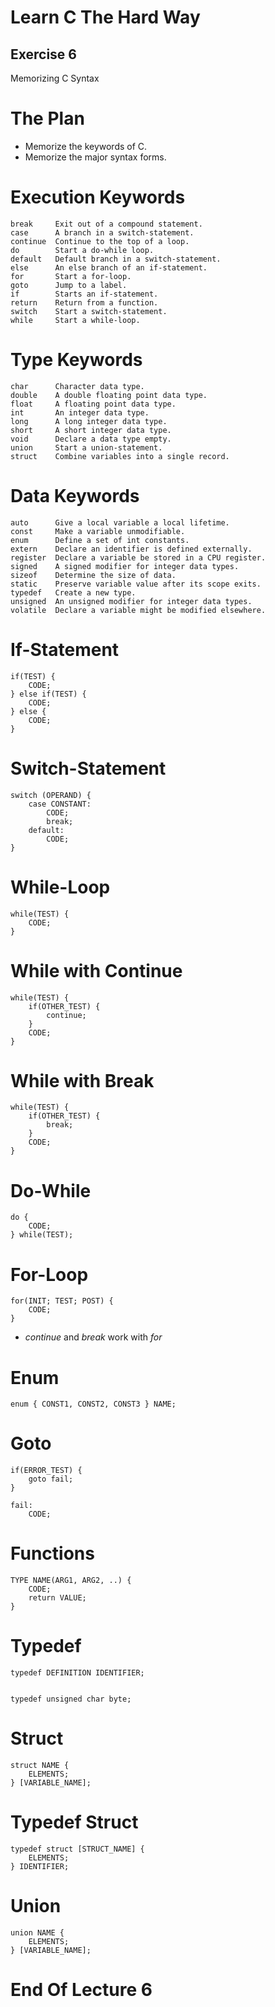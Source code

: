 Learn C The Hard Way
=======

Exercise 6
----

Memorizing C Syntax



The Plan
====

* Memorize the keywords of C.
* Memorize the major syntax forms.



Execution Keywords
====
    break     Exit out of a compound statement.
    case      A branch in a switch-statement.
    continue  Continue to the top of a loop.
    do        Start a do-while loop.
    default   Default branch in a switch-statement.
    else      An else branch of an if-statement.
    for       Start a for-loop.
    goto      Jump to a label.
    if        Starts an if-statement.
    return    Return from a function.
    switch    Start a switch-statement.
    while     Start a while-loop.



Type Keywords
=====
    char      Character data type.
    double    A double floating point data type.
    float     A floating point data type.
    int       An integer data type.
    long      A long integer data type.
    short     A short integer data type.
    void      Declare a data type empty.
    union     Start a union-statement.
    struct    Combine variables into a single record.



Data Keywords
=====

    auto      Give a local variable a local lifetime.
    const     Make a variable unmodifiable.
    enum      Define a set of int constants.
    extern    Declare an identifier is defined externally.
    register  Declare a variable be stored in a CPU register.
    signed    A signed modifier for integer data types.
    sizeof    Determine the size of data.
    static    Preserve variable value after its scope exits.
    typedef   Create a new type.
    unsigned  An unsigned modifier for integer data types.
    volatile  Declare a variable might be modified elsewhere.



If-Statement
=====

    if(TEST) {
        CODE;
    } else if(TEST) {
        CODE;
    } else {
        CODE;
    }



Switch-Statement
=====

    switch (OPERAND) {
        case CONSTANT:
            CODE;
            break;
        default:
            CODE;
    }



While-Loop
==========

    while(TEST) {
        CODE;
    }



While with Continue
====

    while(TEST) {
        if(OTHER_TEST) {
            continue;
        }
        CODE;
    }



While with Break
=====

    while(TEST) {
        if(OTHER_TEST) {
            break;
        }
        CODE;
    }



Do-While
=====

    do {
        CODE;
    } while(TEST);



For-Loop
=====

    for(INIT; TEST; POST) {
        CODE;
    }

* *continue* and *break* work with *for*



Enum
=====

    enum { CONST1, CONST2, CONST3 } NAME;



Goto
====

    if(ERROR_TEST) {
        goto fail;
    }

    fail:
        CODE;



Functions
====

    TYPE NAME(ARG1, ARG2, ..) {
        CODE;
        return VALUE;
    }



Typedef
====

    typedef DEFINITION IDENTIFIER;


    typedef unsigned char byte;



Struct
====

    struct NAME {
        ELEMENTS;
    } [VARIABLE_NAME];



Typedef Struct
====

    typedef struct [STRUCT_NAME] {
        ELEMENTS;
    } IDENTIFIER;



Union
====

    union NAME {
        ELEMENTS;
    } [VARIABLE_NAME];



End Of Lecture 6
=====


